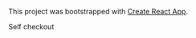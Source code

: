 This project was bootstrapped with [Create React App](https://github.com/facebookincubator/create-react-app).

Self checkout